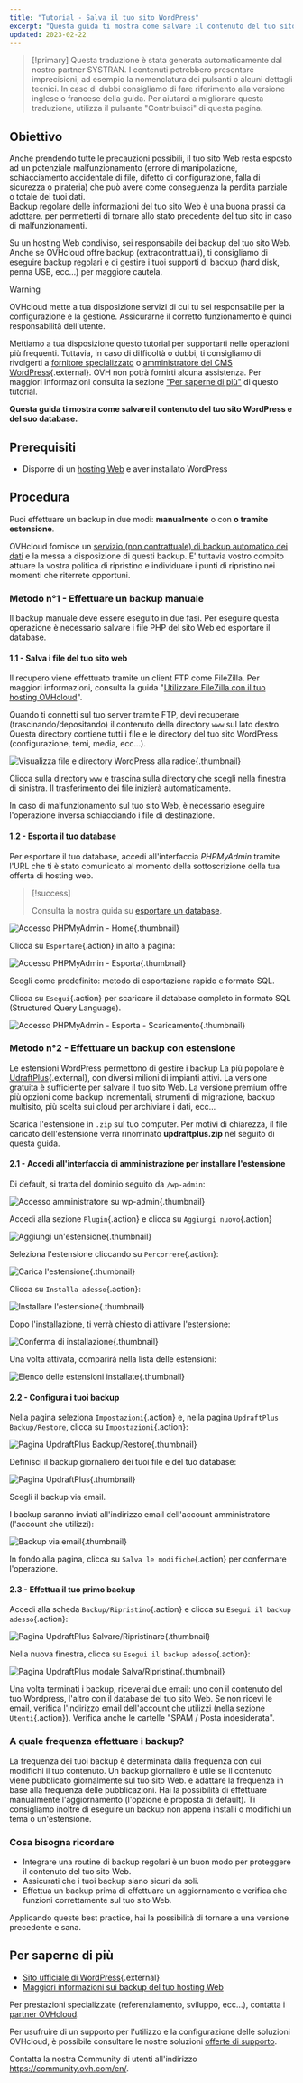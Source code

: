 ```yaml
---
title: "Tutorial - Salva il tuo sito WordPress"
excerpt: "Questa guida ti mostra come salvare il contenuto del tuo sito WordPress e il suo database"
updated: 2023-02-22
---
```


> [!primary]
> Questa traduzione è stata generata automaticamente dal nostro partner SYSTRAN. I contenuti potrebbero presentare imprecisioni, ad esempio la nomenclatura dei pulsanti o alcuni dettagli tecnici. In caso di dubbi consigliamo di fare riferimento alla versione inglese o francese della guida. Per aiutarci a migliorare questa traduzione, utilizza il pulsante "Contribuisci" di questa pagina.
>

## Obiettivo

Anche prendendo tutte le precauzioni possibili, il tuo sito Web resta esposto ad un potenziale malfunzionamento (errore di manipolazione, schiacciamento accidentale di file, difetto di configurazione, falla di sicurezza o pirateria) che può avere come conseguenza la perdita parziale o totale dei tuoi dati.<br>
Backup regolare delle informazioni del tuo sito Web è una buona prassi da adottare. per permetterti di tornare allo stato precedente del tuo sito in caso di malfunzionamenti.

Su un hosting Web condiviso, sei responsabile dei backup del tuo sito Web. Anche se OVHcloud offre backup (extracontrattuali), ti consigliamo di eseguire backup regolari e di gestire i tuoi supporti di backup (hard disk, penna USB, ecc...) per maggiore cautela.

> [!warning]
>
> OVHcloud mette a tua disposizione servizi di cui tu sei responsabile per la configurazione e la gestione. Assicurarne il corretto funzionamento è quindi responsabilità dell'utente.
> 
> Mettiamo a tua disposizione questo tutorial per supportarti nelle operazioni più frequenti. Tuttavia, in caso di difficoltà o dubbi, ti consigliamo di rivolgerti a [fornitore specializzato](https://partner.ovhcloud.com/it/directory/) o [amministratore del CMS WordPress](https://wordpress.com/support/){.external}. OVH non potrà fornirti alcuna assistenza. Per maggiori informazioni consulta la sezione ["Per saperne di più"](#go-further) di questo tutorial.
>

**Questa guida ti mostra come salvare il contenuto del tuo sito WordPress e del suo database.**

## Prerequisiti

- Disporre di un [hosting Web](https://www.ovhcloud.com/it/web-hosting/) e aver installato WordPress
  
## Procedura

Puoi effettuare un backup in due modi: **manualmente** o con **o tramite estensione**.

OVHcloud fornisce un [servizio (non contrattuale) di backup automatico dei dati](/pages/web_cloud/web_hosting/ftp_save_and_backup) e la messa a disposizione di questi backup. E' tuttavia vostro compito attuare la vostra politica di ripristino e individuare i punti di ripristino nei momenti che riterrete opportuni.

### Metodo n°1 - Effettuare un backup manuale

Il backup manuale deve essere eseguito in due fasi. Per eseguire questa operazione è necessario salvare i file PHP del sito Web ed esportare il database.

#### 1.1 - Salva i file del tuo sito web

Il recupero viene effettuato tramite un client FTP come FileZilla. Per maggiori informazioni, consulta la guida "[Utilizzare FileZilla con il tuo hosting OVHcloud](/pages/web_cloud/web_hosting/ftp_filezilla_user_guide)".

Quando ti connetti sul tuo server tramite FTP, devi recuperare (trascinando/depositando) il contenuto della directory `www` sul lato destro. Questa directory contiene tutti i file e le directory del tuo sito WordPress (configurazione, temi, media, ecc...).

![Visualizza file e directory WordPress alla radice](images/wordpress-into-www.png){.thumbnail}

Clicca sulla directory `www` e trascina sulla directory che scegli nella finestra di sinistra. Il trasferimento dei file inizierà automaticamente.

In caso di malfunzionamento sul tuo sito Web, è necessario eseguire l'operazione inversa schiacciando i file di destinazione.

#### 1.2 - Esporta il tuo database

Per esportare il tuo database, accedi all'interfaccia _PHPMyAdmin_ tramite l'URL che ti è stato comunicato al momento della sottoscrizione della tua offerta di hosting web.

> [!success]
>
> Consulta la nostra guida su [esportare un database](/pages/web_cloud/web_hosting/sql_database_export).

![Accesso PHPMyAdmin - Home](images/pma-main-page.png){.thumbnail}

Clicca su `Esportare`{.action} in alto a pagina:

![Accesso PHPMyAdmin - Esporta](images/pma-export.png){.thumbnail}

Scegli come predefinito: metodo di esportazione rapido e formato SQL.

Clicca su `Esegui`{.action} per scaricare il database completo in formato SQL (Structured Query Language).

![Accesso PHPMyAdmin - Esporta - Scaricamento](images/dowload-successfull.png){.thumbnail}

### Metodo n°2 - Effettuare un backup con estensione

Le estensioni WordPress permettono di gestire i backup La più popolare è [UdraftPlus](https://wordpress.org/plugins/updraftplus/){.external}, con diversi milioni di impianti attivi. La versione gratuita è sufficiente per salvare il tuo sito Web. La versione premium offre più opzioni come backup incrementali, strumenti di migrazione, backup multisito, più scelta sui cloud per archiviare i dati, ecc...

Scarica l'estensione in `.zip` sul tuo computer. Per motivi di chiarezza, il file caricato dell'estensione verrà rinominato **updraftplus.zip** nel seguito di questa guida.

#### 2.1 - Accedi all'interfaccia di amministrazione per installare l'estensione

Di default, si tratta del dominio seguito da `/wp-admin`:

![Accesso amministratore su wp-admin](images/login-interface.png){.thumbnail}

Accedi alla sezione `Plugin`{.action} e clicca su `Aggiungi nuovo`{.action}

![Aggiungi un'estensione](images/plugins-add-new.png){.thumbnail}

Seleziona l'estensione cliccando su `Percorrere`{.action}:

![Carica l'estensione](images/plugins-add-new-updraftplus.png){.thumbnail}

Clicca su `Installa adesso`{.action}:

![Installare l'estensione](images/plugins-browse-updraftplus.png){.thumbnail}

Dopo l'installazione, ti verrà chiesto di attivare l'estensione:

![Conferma di installazione](images/plugins-activate-updraftplus.png){.thumbnail}

Una volta attivata, comparirà nella lista delle estensioni:

![Elenco delle estensioni installate](images/plugins-list-updraftplus.png){.thumbnail}

#### 2.2 - Configura i tuoi backup

Nella pagina seleziona `Impostazioni`{.action} e, nella pagina `UpdraftPlus Backup/Restore`, clicca su `Impostazioni`{.action}:

![Pagina UpdraftPlus Backup/Restore](images/updraftplus-settings.png){.thumbnail}

Definisci il backup giornaliero dei tuoi file e del tuo database:

![Pagina UpdraftPlus](images/updraftplus-settings-2.png){.thumbnail}

Scegli il backup via email.

I backup saranno inviati all'indirizzo email dell'account amministratore (l'account che utilizzi):

![Backup via email](images/email-setting.png){.thumbnail}

In fondo alla pagina, clicca su `Salva le modifiche`{.action} per confermare l'operazione.

#### 2.3 - Effettua il tuo primo backup

Accedi alla scheda `Backup/Ripristino`{.action} e clicca su `Esegui il backup adesso`{.action}:

![Pagina UpdraftPlus Salvare/Ripristinare](images/updraftplus-backup-now.png){.thumbnail}

Nella nuova finestra, clicca su `Esegui il backup adesso`{.action}:

![Pagina UpdraftPlus modale Salva/Ripristina](images/updraftplus-perform-backup.png){.thumbnail}

Una volta terminati i backup, riceverai due email: uno con il contenuto del tuo Wordpress, l'altro con il database del tuo sito Web.
Se non ricevi le email, verifica l'indirizzo email dell'account che utilizzi (nella sezione `Utenti`{.action}). Verifica anche le cartelle "SPAM / Posta indesiderata".

### A quale frequenza effettuare i backup?

La frequenza dei tuoi backup è determinata dalla frequenza con cui modifichi il tuo contenuto. Un backup giornaliero è utile se il contenuto viene pubblicato giornalmente sul tuo sito Web. e adattare la frequenza in base alla frequenza delle pubblicazioni. Hai la possibilità di effettuare manualmente l'aggiornamento (l'opzione è proposta di default). Ti consigliamo inoltre di eseguire un backup non appena installi o modifichi un tema o un'estensione.

### Cosa bisogna ricordare

- Integrare una routine di backup regolari è un buon modo per proteggere il contenuto del tuo sito Web.
- Assicurati che i tuoi backup siano sicuri da soli.
- Effettua un backup prima di effettuare un aggiornamento e verifica che funzioni correttamente sul tuo sito Web. 

Applicando queste best practice, hai la possibilità di tornare a una versione precedente e sana.

## Per saperne di più <a name="go-further"></a>

- [Sito ufficiale di WordPress](https://wordpress.org){.external}
- [Maggiori informazioni sui backup del tuo hosting Web](/pages/web_cloud/web_hosting/hosting_technical_specificities#informazioni-sui-backup-automatici)

Per prestazioni specializzate (referenziamento, sviluppo, ecc...), contatta i [partner OVHcloud](https://partner.ovhcloud.com/it/directory/).

Per usufruire di un supporto per l'utilizzo e la configurazione delle soluzioni OVHcloud, è possibile consultare le nostre soluzioni [offerte di supporto](https://www.ovhcloud.com/it/support-levels/).

Contatta la nostra Community di utenti all'indirizzo <https://community.ovh.com/en/>.